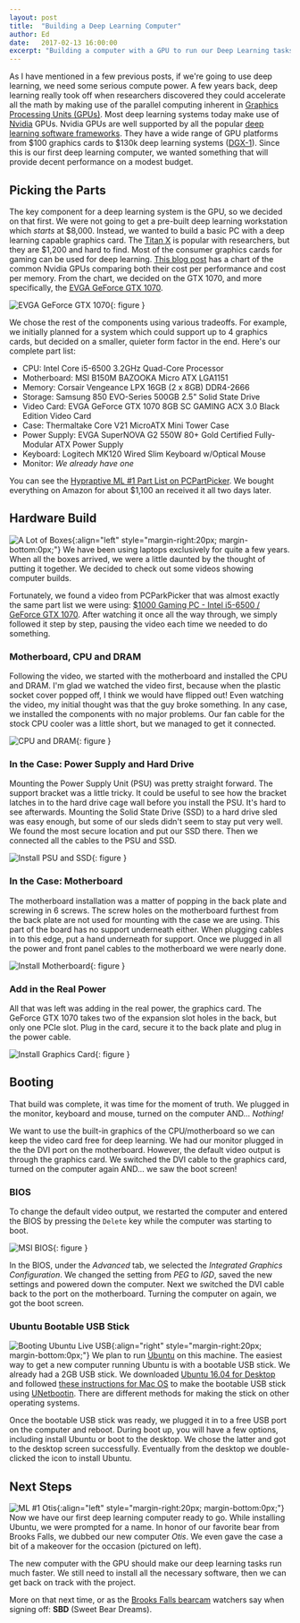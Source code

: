 ```yaml
---
layout: post
title:  "Building a Deep Learning Computer"
author: Ed
date:   2017-02-13 16:00:00
excerpt: "Building a computer with a GPU to run our Deep Learning tasks faster."
---
```


As I have mentioned in a few previous posts, if we're going to use deep learning, we need some serious compute power. A few years back, deep learning really took off when researchers discovered they could accelerate all the math by making use of the parallel computing inherent in [Graphics Processing Units (GPUs)](https://en.wikipedia.org/wiki/Graphics_processing_unit). Most deep learning systems today make use of [Nvidia](http://www.nvidia.com/) GPUs. Nvidia GPUs are well supported by all the popular [deep learning software frameworks](https://en.wikipedia.org/wiki/Comparison_of_deep_learning_software). They have a wide range of GPU platforms from $100 graphics cards to $130k deep learning systems ([DGX-1](http://www.nvidia.com/object/deep-learning-system.html)). Since this is our first deep learning computer, we wanted something that will provide decent performance on a modest budget.

## Picking the Parts

The key component for a deep learning system is the GPU, so we decided on that first. We were not going to get a pre-built deep learning workstation which *starts* at $8,000. Instead, we wanted to build a basic PC with a deep learning capable graphics card. The [Titan X](https://www.nvidia.com/en-us/geforce/products/10series/titan-x-pascal/) is popular with researchers, but they are $1,200 and hard to find. Most of the consumer graphics cards for gaming can be used for deep learning. [This blog post](https://www.servethehome.com/optimizing-a-starter-cuda-machine-learning-ai-deep-learning-build/) has a chart of the common Nvidia GPUs comparing both their cost per performance and cost per memory. From the chart, we decided on the GTX 1070, and more specifically, the [EVGA GeForce GTX 1070](http://www.evga.com/products/product.aspx?pn=08G-P4-5173-KR).

![EVGA GeForce GTX 1070](/assets/dl-computer-build/evga1070.jpg){: figure }

We chose the rest of the components using various tradeoffs. For example, we initially planned for a system which could support up to 4 graphics cards, but decided on a smaller, quieter form factor in the end. Here's our complete part list:

* CPU: Intel Core i5-6500 3.2GHz Quad-Core Processor
* Motherboard: MSI B150M BAZOOKA Micro ATX LGA1151
* Memory: Corsair Vengeance LPX 16GB (2 x 8GB) DDR4-2666
* Storage: Samsung 850 EVO-Series 500GB 2.5" Solid State Drive
* Video Card: EVGA GeForce GTX 1070 8GB SC GAMING ACX 3.0 Black Edition Video Card
* Case: Thermaltake Core V21 MicroATX Mini Tower Case
* Power Supply: EVGA SuperNOVA G2 550W 80+ Gold Certified Fully-Modular ATX Power Supply
* Keyboard: Logitech MK120 Wired Slim Keyboard w/Optical Mouse
* Monitor: *We already have one*

You can see the [Hypraptive ML #1 Part List on PCPartPicker](https://pcpartpicker.com/user/bluevalhalla/saved/#view=X9RnQ7). We bought everything on Amazon for about $1,100 an received it all two days later.

## Hardware Build

![A Lot of Boxes](/assets/dl-computer-build/in-the-box.jpg){:align="left" style="margin-right:20px; margin-bottom:0px;"} We have been using laptops exclusively for quite a few years. When all the boxes arrived, we were a little daunted by the thought of putting it together. We decided to check out some videos showing computer builds.

Fortunately, we found a video from PCParkPicker that was almost exactly the same part list we were using: [$1000 Gaming PC - Intel i5-6500 / GeForce GTX 1070](https://www.youtube.com/watch?v=bHF2eEnXP6I). After watching it once all the way through, we simply followed it step by step, pausing the video each time we needed to do something.

### Motherboard, CPU and DRAM

Following the video, we started with the motherboard and installed the CPU and DRAM. I'm glad we watched the video first, because when the plastic socket cover popped off, I think we would have flipped out! Even watching the video, my initial thought was that the guy broke something. In any case, we installed the components with no major problems. Our fan cable for the stock CPU cooler was a little short, but we managed to get it connected.

![CPU and DRAM](/assets/dl-computer-build/cpu-dram.jpg){: figure }

### In the Case: Power Supply and Hard Drive

Mounting the Power Supply Unit (PSU) was pretty straight forward. The support bracket was a little tricky. It could be useful to see how the bracket latches in to the hard drive cage wall before you install the PSU. It's hard to see afterwards. Mounting the Solid State Drive (SSD) to a hard drive sled was easy enough, but some of our sleds didn't seem to stay put very well. We found the most secure location and put our SSD there. Then we connected all the cables to the PSU and SSD.

![Install PSU and SSD](/assets/dl-computer-build/psu-ssd.jpg){: figure }

### In the Case: Motherboard

The motherboard installation was a matter of popping in the back plate and screwing in 6 screws. The screw holes on the motherboard furthest from the back plate are not used for mounting with the case we are using. This part of the board has no support underneath either. When plugging cables in to this edge, put a hand underneath for support. Once we plugged in all the power and front panel cables to the motherboard we were nearly done.

![Install Motherboard](/assets/dl-computer-build/mb-in-case.jpg){: figure }

### Add in the Real Power

All that was left was adding in the real power, the graphics card. The GeForce GTX 1070 takes two of the expansion slot holes in the back, but only one PCIe slot. Plug in the card, secure it to the back plate and plug in the power cable.

![Install Graphics Card](/assets/dl-computer-build/gpu.jpg){: figure }

## Booting

That build was complete, it was time for the moment of truth. We plugged in the monitor, keyboard and mouse, turned on the computer AND... *Nothing!*

We want to use the built-in graphics of the CPU/motherboard so we can keep the video card free for deep learning. We had our monitor plugged in the the DVI port on the motherboard. However, the default video output is through the graphics card. We switched the DVI cable to the graphics card, turned on the computer again AND... we saw the boot screen!

### BIOS

To change the default video output, we restarted the computer and entered the BIOS by pressing the `Delete` key while the computer was starting to boot.

![MSI BIOS](/assets/dl-computer-build/bios.jpg){: figure }

In the BIOS, under the *Advanced* tab, we selected the *Integrated Graphics Configuration*. We changed the setting from *PEG* to *IGD*, saved the new settings and powered down the computer. Next we switched the DVI cable back to the port on the motherboard. Turning the computer on again, we got the boot screen.

### Ubuntu Bootable USB Stick

![Booting Ubuntu Live USB](/assets/dl-computer-build/ubuntu-live-usb.jpg){:align="right" style="margin-right:20px; margin-bottom:0px;"} We plan to run [Ubuntu](https://www.ubuntu.com/) on this machine. The easiest way to get a new computer running Ubuntu is with a bootable USB stick. We already had a 2GB USB stick. We downloaded [Ubuntu 16.04 for Desktop](https://www.ubuntu.com/download/desktop) and followed [these instructions for Mac OS](https://www.ubuntu.com/download/desktop/create-a-usb-stick-on-macos) to make the bootable USB stick using [UNetbootin](http://unetbootin.github.io/). There are different methods for making the stick on other operating systems.

Once the bootable USB stick was ready, we plugged it in to a free USB port on the computer and reboot. During boot up, you will have a few options, including install Ubuntu or boot to the desktop. We chose the latter and got to the desktop screen successfully. Eventually from the desktop we double-clicked the icon to install Ubuntu.

## Next Steps

![ML #1 Otis](/assets/dl-computer-build/otis-computer.jpg){:align="left" style="margin-right:20px; margin-bottom:0px;"} Now we have our first deep learning computer ready to go. While installing Ubuntu, we were prompted for a name. In honor of our favorite bear from Brooks Falls, we dubbed our new computer *Otis*. We even gave the case a bit of a makeover for the occasion (pictured on left).

The new computer with the GPU should make our deep learning tasks run much faster. We still need to install all the necessary software, then we can get back on track with the project.

More on that next time, or as the [Brooks Falls bearcam](http://www.explore.org/bears) watchers say when signing off: **SBD** (Sweet Bear Dreams).
